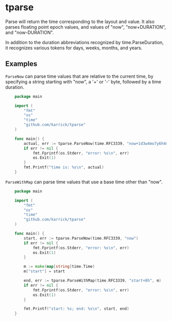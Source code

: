 # tparse

Parse will return the time corresponding to the layout and value.  It also parses floating point
epoch values, and values of "now", "now+DURATION", and "now-DURATION".

In addition to the duration abbreviations recognized by
time.ParseDuration, it recognizes various tokens for days, weeks,
months, and years.

## Examples

`ParseNow` can parse time values that are relative to the current
time, by specifying a string starting with "now", a '+' or '-' byte,
followed by a time duration.

```Go
    package main

    import (
    	"fmt"
    	"os"
    	"time"
    	"github.com/karrick/tparse"
    )

    func main() {
    	actual, err := tparse.ParseNow(time.RFC3339, "now+1d3w4mo7y6h4m")
    	if err != nil {
    		fmt.Fprintf(os.Stderr, "error: %s\n", err)
    		os.Exit(1)
        }
    	fmt.Printf("time is: %s\n", actual)
    }
```

`ParseWithMap` can parse time values that use a base time other than "now".

```Go
    package main

    import (
    	"fmt"
    	"os"
    	"time"
    	"github.com/karrick/tparse"
    )

    func main() {
    	start, err := tparse.ParseNow(time.RFC3339, "now")
    	if err != nil {
    		fmt.Fprintf(os.Stderr, "error: %s\n", err)
    		os.Exit(1)
    	}

        m := make(map[string]time.Time)
        m["start"] = start

    	end, err := tparse.ParseWithMap(time.RFC3339, "start+8h", m)
    	if err != nil {
    		fmt.Fprintf(os.Stderr, "error: %s\n", err)
    		os.Exit(1)
    	}

    	fmt.Printf("start: %s; end: %s\n", start, end)
    }
```
